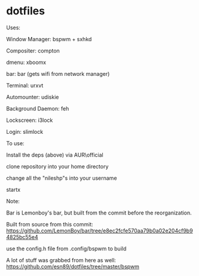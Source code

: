 dotfiles
========

Uses:

  Window Manager: bspwm + sxhkd
  
  Compositer: compton
  
  dmenu: xboomx
  
  bar: bar (gets wifi from network manager)
  
  Terminal: urxvt
  
  Automounter: udiskie
  
  Background Daemon: feh
  
  Lockscreen: i3lock
  
  Login: slimlock
  
  
  
To use:

  Install the deps (above) via AUR\official
  
  clone repository into your home directory
  
  change all the "nileshp"s into your username
  
  startx
  
  
  
Note:

  Bar is Lemonboy's bar, but built from the commit before the reorganization. 
  
  Built from source from this commit: https://github.com/LemonBoy/bar/tree/e8ec2fcfe570aa79b0a02e204cf9b94825bc55e4
  
  use the config.h file from .config/bspwm to build
  

A lot of stuff was grabbed from here as well: https://github.com/esn89/dotfiles/tree/master/bspwm
